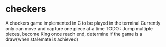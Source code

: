 # checkers
A checkers game implemented in C to be played in the terminal
Currently only can move and capture one piece at a time
TODO : Jump multiple pieces, become King once reach end, determine if the game is a draw(when stalemate is achieved)
